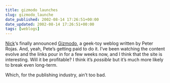 ```yaml
---
title: gizmodo launches
slug: gizmodo_launche
date_published: 2002-08-14 17:26:51+00:00
date_updated: 2002-08-14 17:26:51+00:00
tags: [weblogs]
---
```

[Nick](http://www.nickdenton.org/archives/2002_08_01_archive.htm#85344422)‘s finally announced [Gizmodo](http://www.gizmodo.com/), a geek-toy weblog written by Peter Rojas. And, yeah, Pete’s getting paid to do it. I’ve been watching the content evolve and the links pour in for a few weeks now, and I think that the site is interesting. Will it be profitable? I think it’s *possible* but it’s much more likely to break even long-term.

Which, for the publishing industry, ain’t too bad.
